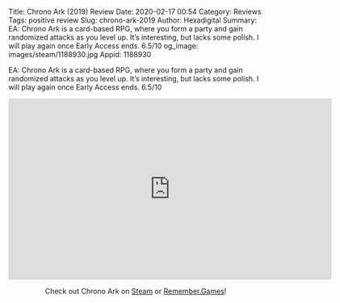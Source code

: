 Title: Chrono Ark (2019) Review
Date: 2020-02-17 00:54
Category: Reviews
Tags: positive review
Slug: chrono-ark-2019
Author: Hexadigital
Summary: EA: Chrono Ark is a card-based RPG, where you form a party and gain randomized attacks as you level up. It’s interesting, but lacks some polish. I will play again once Early Access ends. 6.5/10
og_image: images/steam/1188930.jpg
Appid: 1188930

EA: Chrono Ark is a card-based RPG, where you form a party and gain randomized attacks as you level up. It’s interesting, but lacks some polish. I will play again once Early Access ends. 6.5/10

<center><iframe src="https://www.youtube.com/embed/zFx0RN_YMco?feature=oembed" allow="accelerometer; autoplay; encrypted-media; gyroscope; picture-in-picture" width="640" height="360" frameborder="0"></iframe>

Check out Chrono Ark on [Steam](https://store.steampowered.com/app/1188930/?curator_clanid=34633900) or [Remember.Games](https://remember.games/game/2796/)!</center>
